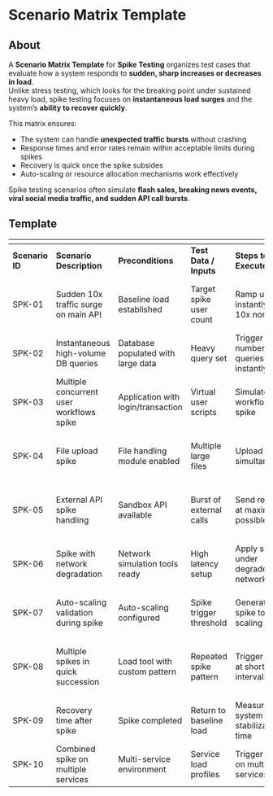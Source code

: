 # Scenario Matrix Template

## About

A **Scenario Matrix Template** for **Spike Testing** organizes test cases that evaluate how a system responds to **sudden, sharp increases or decreases in load**.\
Unlike stress testing, which looks for the breaking point under sustained heavy load, spike testing focuses on **instantaneous load surges** and the system’s **ability to recover quickly**.

This matrix ensures:

* The system can handle **unexpected traffic bursts** without crashing
* Response times and error rates remain within acceptable limits during spikes
* Recovery is quick once the spike subsides
* Auto-scaling or resource allocation mechanisms work effectively

Spike testing scenarios often simulate **flash sales, breaking news events, viral social media traffic, and sudden API call bursts**.

## Template

<table data-header-hidden data-full-width="true"><thead><tr><th></th><th></th><th width="137.203125"></th><th></th><th></th><th></th><th></th><th></th></tr></thead><tbody><tr><td><strong>Scenario ID</strong></td><td><strong>Scenario Description</strong></td><td><strong>Preconditions</strong></td><td><strong>Test Data / Inputs</strong></td><td><strong>Steps to Execute</strong></td><td><strong>Expected Result</strong></td><td><strong>Priority</strong></td><td><strong>Remarks</strong></td></tr><tr><td>SPK-01</td><td>Sudden 10x traffic surge on main API</td><td>Baseline load established</td><td>Target spike user count</td><td>Ramp up users instantly to 10x normal</td><td>System maintains stability or degrades gracefully</td><td>High</td><td>Simulates viral traffic</td></tr><tr><td>SPK-02</td><td>Instantaneous high-volume DB queries</td><td>Database populated with large data</td><td>Heavy query set</td><td>Trigger large number of queries instantly</td><td>DB handles spike without major delays</td><td>High</td><td>Checks DB spike resilience</td></tr><tr><td>SPK-03</td><td>Multiple concurrent user workflows spike</td><td>Application with login/transaction</td><td>Virtual user scripts</td><td>Simulate full workflow spike</td><td>Workflows execute successfully under burst</td><td>High</td><td>End-to-end spike validation</td></tr><tr><td>SPK-04</td><td>File upload spike</td><td>File handling module enabled</td><td>Multiple large files</td><td>Upload all files simultaneously</td><td>Uploads complete or queue without failure</td><td>Medium</td><td>Validates I/O spike handling</td></tr><tr><td>SPK-05</td><td>External API spike handling</td><td>Sandbox API available</td><td>Burst of external calls</td><td>Send requests at maximum possible rate</td><td>System handles delays or rate limits gracefully</td><td>Medium</td><td>Ensures API integration stability</td></tr><tr><td>SPK-06</td><td>Spike with network degradation</td><td>Network simulation tools ready</td><td>High latency setup</td><td>Apply spike under degraded network</td><td>Performance drops gracefully, no crashes</td><td>Low</td><td>Real-world poor network condition</td></tr><tr><td>SPK-07</td><td>Auto-scaling validation during spike</td><td>Auto-scaling configured</td><td>Spike trigger threshold</td><td>Generate spike to trigger scaling</td><td>Additional resources provisioned in time</td><td>High</td><td>Tests cloud scaling readiness</td></tr><tr><td>SPK-08</td><td>Multiple spikes in quick succession</td><td>Load tool with custom pattern</td><td>Repeated spike pattern</td><td>Trigger spikes at short intervals</td><td>System remains stable through repeated bursts</td><td>Medium</td><td>Validates resilience to repeated surges</td></tr><tr><td>SPK-09</td><td>Recovery time after spike</td><td>Spike completed</td><td>Return to baseline load</td><td>Measure system stabilization time</td><td>System returns to normal quickly</td><td>High</td><td>Confirms quick recovery capability</td></tr><tr><td>SPK-10</td><td>Combined spike on multiple services</td><td>Multi-service environment</td><td>Service load profiles</td><td>Trigger spikes on multiple services</td><td>All services remain operational</td><td>Medium</td><td>Simulates multi-point failure risk</td></tr></tbody></table>
